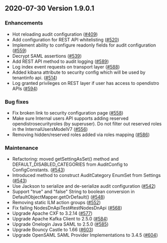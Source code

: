 ## 2020-07-30 Version 1.9.0.1

### Enhancements
- Hot reloading audit configuration ([#409](https://github.com/opendistro-for-elasticsearch/security/pull/409))
- Add configuration for REST API whitelisting ([#520](https://github.com/opendistro-for-elasticsearch/security/pull/520))
- Implement ability to configure readonly fields for audit configuration ([#559](https://github.com/opendistro-for-elasticsearch/security/pull/559))
- Decrypt SAML assertions ([#539](https://github.com/opendistro-for-elasticsearch/security/pull/539))
- Add REST API method to audit logging ([#589](https://github.com/opendistro-for-elasticsearch/security/pull/589))
- Log index event requests on transport layer ([#588](https://github.com/opendistro-for-elasticsearch/security/pull/588))
- Added kibana attribute to security config which will be used by tenantinfo api. ([#514](https://github.com/opendistro-for-elasticsearch/security/pull/514))
- Log granted privileges on REST layer if user has access to opendistro APIs ([#594](https://github.com/opendistro-for-elasticsearch/security/pull/594))

### Bug fixes
- Fix broken link to security configuration page ([#558](https://github.com/opendistro-for-elasticsearch/security/pull/558))
- Make sure Internal users API supports adding reserved opendistrosecurityroles 
 (by superuser). Do not filter out reserved roles in the InternalUsersModelV7 ([#556](https://github.com/opendistro-for-elasticsearch/security/pull/556))
- Removing hidden/reserved roles added via roles mapping ([#586](https://github.com/opendistro-for-elasticsearch/security/pull/586))

### Maintenance
- Refactoring: moved getSettingAsSet() method and DEFAULT_DISABLED_CATEGORIES from AuditConfig to ConfigConstants. ([#543](https://github.com/opendistro-for-elasticsearch/security/pull/543))
- Introduced method to construct AuditCategory EnumSet from Settings ([#543](https://github.com/opendistro-for-elasticsearch/security/pull/543))
- Use Jackson to serialize and de-serialize audit configuration ([#542](https://github.com/opendistro-for-elasticsearch/security/pull/542))
- Support "true" and "false" String to boolean conversion in DefaultObjectMapper.getOrDefault() ([#548](https://github.com/opendistro-for-elasticsearch/security/pull/548))
- Removing static ILM action groups ([#552](https://github.com/opendistro-for-elasticsearch/security/pull/552))
- Fix failing NodesDnApiTest#testNodesDnApi ([#568](https://github.com/opendistro-for-elasticsearch/security/pull/568))
- Upgrade Apache CXF to 3.2.14 ([#577](https://github.com/opendistro-for-elasticsearch/security/pull/577))
- Upgrade Apache Kafka Client to 2.5.0 ([#584](https://github.com/opendistro-for-elasticsearch/security/pull/584))
- Upgrade Onelogin Java SAML to 2.5.0 ([#585](https://github.com/opendistro-for-elasticsearch/security/pull/585))
- Upgrade Bouncy Castle to 1.66 ([#603](https://github.com/opendistro-for-elasticsearch/security/pull/603))
- Upgrade OpenSAML SAML Provider Implementations to 3.4.5 ([#604](https://github.com/opendistro-for-elasticsearch/security/pull/604))
